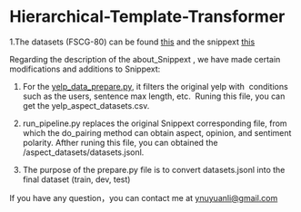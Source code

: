 # Hierarchical-Template-Transformer


1.The datasets (FSCG-80) can be found [this](https://drive.google.com/drive/folders/1lXZLdfkb8hskR5nI9Tqu1uhXC8N1JvbU) and the snippext [this](https://github.com/rit-git/Snippext_public)


Regarding the description of the about_Snippext , we have made certain modifications and additions to Snippext:

1. For the [yelp_data_prepare.py](https://github.com/YuanLi95/Hierarchical_Template_Transformer/tree/main/About_Snippext/yelp_data), it filters the original yelp with  conditions such as the users, sentence max length, etc.  Runing this file, you can get the yelp_aspect_datasets.csv.

2. run_pipeline.py replaces the original Snippext corresponding file, from which the do_pairing method can obtain aspect, opinion, and sentiment polarity. Afther runing this file, you can obtained the /aspect_datasets/datasets.jsonl.

3. The purpose of the prepare.py file is to convert datasets.jsonl into the final dataset (train, dev, test)

If you have any question，you can contact me at ynuyuanli@gmail.com

